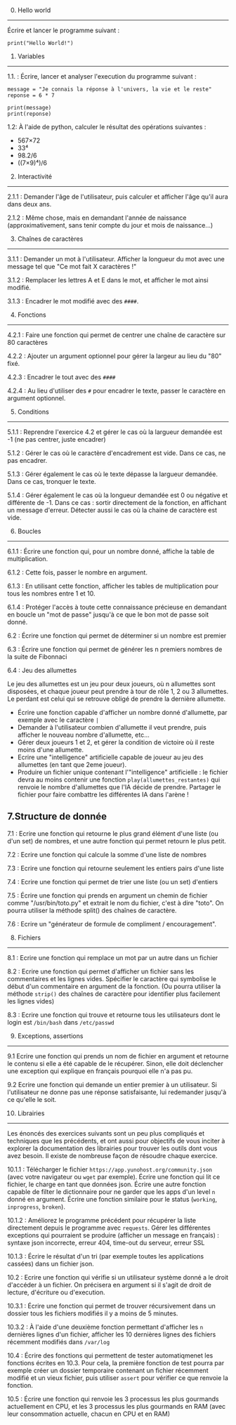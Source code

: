 





0. Hello world
--------------

Écrire et lancer le programme suivant :

```
print("Hello World!")
```

1. Variables
------------

1.1. : Écrire, lancer et analyser l'execution du programme suivant :

```
message = "Je connais la réponse à l'univers, la vie et le reste"
reponse = 6 * 7

print(message)
print(reponse)
```

1.2: À l'aide de python, calculer le résultat des opérations suivantes : 

- 567×72
- 33⁴
- 98.2/6
- ((7×9)⁴)/6


2. Interactivité
----------------

2.1.1 : Demander l'âge de l'utilisateur, puis calculer et afficher l'âge qu'il
aura dans deux ans.

2.1.2 : Même chose, mais en demandant l'année de naissance (approximativement,
sans tenir compte du jour et mois de naissance...)


3. Chaînes de caractères
------------------------

3.1.1 : Demander un mot à l'utilisateur. Afficher la longueur du mot avec
une message tel que "Ce mot fait X caractères !"

3.1.2 : Remplacer les lettres A et E dans le mot, et afficher le mot ainsi
modifié.

3.1.3 : Encadrer le mot modifié avec des `####`.

4. Fonctions
------------

4.2.1 : Faire une fonction qui permet de centrer une chaîne de caractère sur 80
caractères

4.2.2 : Ajouter un argument optionnel pour gérer la largeur au lieu du "80"
fixé.

4.2.3 : Encadrer le tout avec des `####`

4.2.4 : Au lieu d'utiliser des `#` pour encadrer le texte, passer le caractère
en argument optionnel.


5. Conditions
-------------

5.1.1 : Reprendre l'exercice 4.2 et gérer le cas où la largueur demandée est -1 (ne pas centrer, juste encadrer)

5.1.2 : Gérer le cas où le caractère d'encadrement est vide. Dans ce cas, ne pas encadrer.

5.1.3 : Gérer également le cas où le texte dépasse la largueur demandée. Dans ce cas, tronquer le texte.

5.1.4 : Gérer également le cas où la longueur demandée est 0 ou négative et
différente de -1. Dans ce cas : sortir directement de la fonction, en affichant
un message d'erreur. Détecter aussi le cas où la chaine de caractère est vide.

6. Boucles
----------

6.1.1 : Écrire une fonction qui, pour un nombre donné, affiche la table de
multiplication.

6.1.2 : Cette fois, passer le nombre en argument.

6.1.3 : En utilisant cette fonction, afficher les tables de multiplication pour
tous les nombres entre 1 et 10.

6.1.4 : Protéger l'accès à toute cette connaissance précieuse en demandant en
boucle un "mot de passe" jusqu'à ce que le bon mot de passe soit donné.

6.2 : Écrire une fonction qui permet de déterminer si un nombre est premier

6.3 : Écrire une fonction qui permet de générer les n premiers nombres de la
suite de Fibonnaci

6.4 : Jeu des allumettes

Le jeu des allumettes est un jeu pour deux joueurs, où n allumettes sont
disposées, et chaque joueur peut prendre à tour de rôle 1, 2 ou 3 allumettes. Le
perdant est celui qui se retrouve obligé de prendre la dernière allumette.

- Écrire une fonction capable d'afficher un nombre donné d'allumette, par
  exemple avec le caractère `|`
- Demander à l'utilisateur combien d'allumette il veut prendre, puis afficher le
  nouveau nombre d'allumette, etc...
- Gérer deux joueurs 1 et 2, et gérer la condition de victoire où il reste
  moins d'une allumette.
- Ecrire une "intelligence" artificielle capable de joueur au jeu des
  allumettes (en tant que 2eme joueur). 
- Produire un fichier unique contenant l'"intelligence" artificielle : le
  fichier devra au moins contenir une fonction `play(allumettes_restantes)` qui
  renvoie le nombre d'allumettes que l'IA décide de prendre. Partager le
  fichier pour faire combattre les différentes IA dans l'arène !

7.Structure de donnée
----------------------

7.1 : Ecrire une fonction qui retourne le plus grand élément d'une liste (ou
d'un set) de nombres, et une autre fonction qui permet retourn le plus petit.

7.2 : Ecrire une fonction qui calcule la somme d'une liste de nombres

7.3 : Ecrire une fonction qui retourne seulement les entiers pairs d'une liste

7.4 : Ecrire une fonction qui permet de trier une liste (ou un set) d'entiers

7.5 : Écrire une fonction qui prends en argument un chemin de fichier comme
"/usr/bin/toto.py" et extrait le nom du fichier, c'est à dire "toto". On pourra
utiliser la méthode split() des chaînes de caractère.

7.6 : Ecrire un "générateur de formule de compliment / encouragement".

8. Fichiers
-----------

8.1 : Ecrire une fonction qui remplace un mot par un autre dans un fichier

8.2 : Ecrire une fonction qui permet d'afficher un fichier sans les commentaires
et les lignes vides. Spécifier le caractère qui symbolise le début d'un
commentaire en argument de la fonction. (Ou pourra utiliser la méthode `strip()`
des chaînes de caractère pour identifier plus facilement les lignes vides)

8.3 : Ecrire une fonction qui trouve et retourne tous les utilisateurs dont le
login est `/bin/bash` dans `/etc/passwd`

9. Exceptions, assertions
-------------------------

9.1 Ecrire une fonction qui prends un nom de fichier en argument et retourne
le contenu si elle a été capable de le récupérer. Sinon, elle doit déclencher
une exception qui explique en français pourquoi elle n'a pas pu.

9.2 Ecrire une fonction qui demande un entier premier à un utilisateur. Si
l'utilisateur ne donne pas une réponse satisfaisante, lui redemander jusqu'à ce
qu'elle le soit.


10. Librairies
--------------

Les énoncés des exercices suivants sont un peu plus compliqués et techniques
que les précédents, et ont aussi pour objectifs de vous inciter à explorer la documentation des librairies pour trouver les outils dont vous avez besoin. Il existe de nombreuse façon de résoudre chaque exercice.

10.1.1 : Télécharger le fichier `https://app.yunohost.org/community.json` (avec votre navigateur ou `wget` par exemple). Écrire une fonction qui lit ce fichier, le charge en tant que données json. Écrire une autre fonction capable de filter le dictionnaire pour ne garder que les apps d'un level `n` donné en argument. Écrire une fonction similaire pour le status (`working`, `inprogress`, `broken`).

10.1.2 : Améliorez le programme précédent pour récupérer la liste directement
depuis le programme avec `requests`. Gérer les différentes exceptions qui
pourraient se produire (afficher un message en français) : syntaxe json incorrecte, erreur 404, time-out du serveur, erreur SSL

10.1.3 : Écrire le résultat d'un tri (par exemple toutes les applications
cassées) dans un fichier json.

10.2 : Ecrire une fonction qui vérifie si un utilisateur système donné a le
droit d'accéder à un fichier. On précisera en argument si il s'agit de droit de lecture, d'écriture ou d'execution.

10.3.1 : Écrire une fonction qui permet de trouver récursivement dans un dossier tous les fichiers modifiés il y a moins de 5 minutes.

10.3.2 : À l'aide d'une deuxième fonction permettant d'afficher les `n`
dernières lignes d'un fichier, afficher les 10 dernières lignes des fichiers
récemment modifiés dans `/var/log`

10.4 : Écrire des fonctions qui permettent de tester automatiqmenet les fonctions écrites en 10.3. Pour cela, la première fonction de test pourra par exemple créer un dossier temporaire contenant un fichier récemment modifié et un vieux fichier, puis utiliser `assert` pour vérifier ce que renvoie la fonction.

10.5 : Écrire une fonction qui renvoie les 3 processus les plus gourmands
actuellement en CPU, et les 3 processus les plus gourmands en RAM (avec
leur consommation actuelle, chacun en CPU et en RAM)


